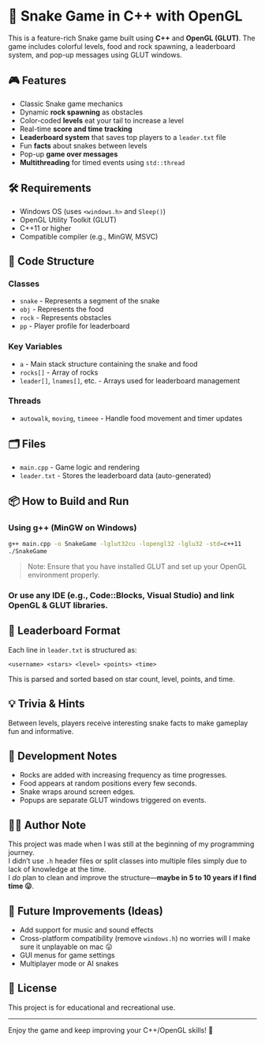 # 🐍 Snake Game in C++ with OpenGL

This is a feature-rich Snake game built using **C++** and **OpenGL (GLUT)**. The game includes colorful levels, food and rock spawning, a leaderboard system, and pop-up messages using GLUT windows.

## 🎮 Features

- Classic Snake game mechanics
- Dynamic **rock spawning** as obstacles
- Color-coded **levels** eat your tail to increase a level
- Real-time **score and time tracking**
- **Leaderboard system** that saves top players to a `leader.txt` file
- Fun **facts** about snakes between levels
- Pop-up **game over messages**
- **Multithreading** for timed events using `std::thread`

## 🛠️ Requirements

- Windows OS (uses `<windows.h>` and `Sleep()`)
- OpenGL Utility Toolkit (GLUT)
- C++11 or higher
- Compatible compiler (e.g., MinGW, MSVC)

## 🧱 Code Structure

### Classes

- `snake` - Represents a segment of the snake
- `obj` - Represents the food
- `rock` - Represents obstacles
- `pp` - Player profile for leaderboard

### Key Variables

- `a` - Main stack structure containing the snake and food
- `rocks[]` - Array of rocks
- `leader[]`, `lnames[]`, etc. - Arrays used for leaderboard management

### Threads

- `autowalk`, `moving`, `timeee` - Handle food movement and timer updates

## 🗂️ Files

- `main.cpp` - Game logic and rendering
- `leader.txt` - Stores the leaderboard data (auto-generated)

## 📦 How to Build and Run

### Using g++ (MinGW on Windows)

```bash
g++ main.cpp -o SnakeGame -lglut32cu -lopengl32 -lglu32 -std=c++11
./SnakeGame
```

> Note: Ensure that you have installed GLUT and set up your OpenGL environment properly.

### Or use any IDE (e.g., Code::Blocks, Visual Studio) and link OpenGL & GLUT libraries.

## 📝 Leaderboard Format

Each line in `leader.txt` is structured as:

```
<username> <stars> <level> <points> <time>
```

This is parsed and sorted based on star count, level, points, and time.

## 💡 Trivia & Hints

Between levels, players receive interesting snake facts to make gameplay fun and informative.

## 🧪 Development Notes

- Rocks are added with increasing frequency as time progresses.
- Food appears at random positions every few seconds.
- Snake wraps around screen edges.
- Popups are separate GLUT windows triggered on events.

## 🧑‍💻 Author Note

This project was made when I was still at the beginning of my programming journey.  
I didn’t use `.h` header files or split classes into multiple files simply due to lack of knowledge at the time.  
I *do* plan to clean and improve the structure—**maybe in 5 to 10 years if I find time 😛**.

## 📌 Future Improvements (Ideas)

- Add support for music and sound effects
- Cross-platform compatibility (remove `windows.h`) no worries will I make sure it unplayable on mac 😛
- GUI menus for game settings
- Multiplayer mode or AI snakes

## 📄 License

This project is for educational and recreational use.

---

Enjoy the game and keep improving your C++/OpenGL skills! 🐍

